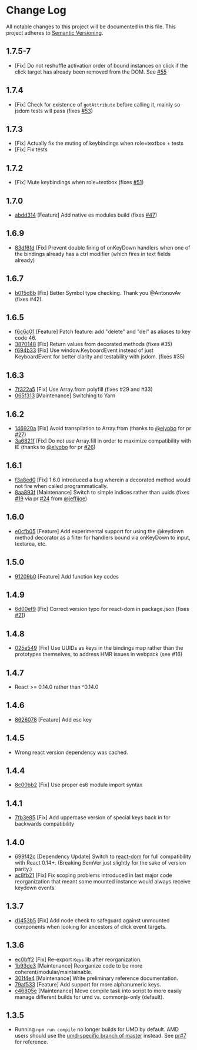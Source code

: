 # Change Log
All notable changes to this project will be documented in this file.
This project adheres to [Semantic Versioning](http://semver.org/).

## 1.7.5-7

- [Fix] Do not reshuffle activation order of bound instances on click if the
  click target has already been removed from the DOM. See [#55](https://github.com/glortho/react-keydown/issues/55)

## 1.7.4

- [Fix] Check for existence of `getAttribute` before calling it, mainly so
  jsdom tests will pass (fixes
  [#53](http:s//github.com/glortho/react-keydown/issues/53))

## 1.7.3

- [Fix] Actually fix the muting of keybindings when role=textbox + tests
- [Fix] Fix tests

## 1.7.2

- [Fix] Mute keybindings when role=textbox (fixes [#51](https://github.com/glortho/react-keydown/issues/51))

## 1.7.0

- [abdd314](https://github.com/glortho/react-keydown/commit/abdd314f07fab3a6980033cd5c5ad74b9ea534df) [Feature] Add native es modules build (fixes [#47](https://github.com/glortho/react-keydown/issues/47))

## 1.6.9

- [83df6fd](https://github.com/glortho/react-keydown/commit/83df6fd9569f9307e7568ba3ca267903258f417d) [Fix] Prevent double firing of onKeyDown handlers when one of the bindings already has a ctrl modifier (which fires in text fields already)

## 1.6.7

- [b015d8b](https://github.com/glortho/react-keydown/commit/b015d8b4441f87c6ecc9729a1691ed7670381cde) [Fix] Better Symbol type checking. Thank you @AntonovAv (fixes #42).

## 1.6.5

- [f6c6c01](https://github.com/glortho/react-keydown/commit/f6c6c0178288a20d0539b3dbd9cefb244a8ba98f) [Feature] Patch feature: add "delete" and "del" as aliases to key code 46.
- [3870148](https://github.com/glortho/react-keydown/commit/3870148c9bd1ba05dcb19ee1fa0103e919a564c8) [Fix] Return values from decorated methods (fixes #35)
- [f694b33](https://github.com/glortho/react-keydown/commit/f694b33f5c9ff97fabf09e6019420727a46bde4b) [Fix] Use window.KeyboardEvent instead of just KeyboardEvent for better
  clarity and testability with jsdom. (fixes #35)

## 1.6.3

- [7f322a5](https://github.com/glortho/react-keydown/commit/7f322a50735b84649b2460402afe325928e154f2) [Fix] Use Array.from polyfill (fixes #29 and #33)
- [065f313](https://github.com/glortho/react-keydown/commit/065f3139f736b7799d0c4f2f98fc3d37172ae52b) [Maintenance] Switching to Yarn

## 1.6.2

- [146920a](https://github.com/glortho/react-keydown/commit/1253776a3d8d299c78ccfbd43d1413311146920a) [Fix] Avoid transpilation to Array.from (thanks to [@elyobo](http://github.com/elyobo) for pr [#27](https://github.com/glortho/react-keydown/pull/27))
- [3a6821f](https://github.com/glortho/react-keydown/commit/a672753926ecd7e7b2232cab49e9804a23a6821f) [Fix] Do not use Array.fill in order to maximize compatibility with IE (thanks to [@elyobo](http://github.com/elyobo) for pr [#26](https://github.com/glortho/react-keydown/pull/26))

## 1.6.1

- [f3a8ed0](https://github.com/glortho/react-keydown/commit/e0cfb05832233a141a1c5cb1da45829449e6a71b) [Fix] 1.6.0 introduced a bug wherein a decorated method would not fire when called programmatically.
- [8aa893f](https://github.com/glortho/react-keydown/commit/0d4d6cdf7488fd4aa44dcea7b5e11b0178aa893f) [Maintenance] Switch to simple indices rather than uuids (fixes [#19](https://github.com/glortho/react-keydown/issues/19) via pr [#24](https://github.com/glortho/react-keydown/pull/24) from [@jeffijoe](https://github.com/jeffijoe))

## 1.6.0

- [e0cfb05](https://github.com/glortho/react-keydown/commit/e0cfb05832233a141a1c5cb1da45829449e6a71b) [Feature] Add experimental support for using the @keydown method decorator as a filter for handlers bound via onKeyDown to input, textarea, etc.

## 1.5.0

- [91209b0](https://github.com/glortho/react-keydown/commit/160b8944abac0224893e2178c961b5e91209b0c2) [Feature] Add function key codes

## 1.4.9

- [6d00ef9](https://github.com/glortho/react-keydown/commit/6d00ef98a0ed1d66f6ab39c156d2314a06505b81) [Fix] Correct version typo for react-dom in package.json (fixes [#21](https://github.com/glortho/react-keydown/issues/21))

## 1.4.8

- [025e549](https://github.com/glortho/react-keydown/commit/bb06f1816709093822d57a92d1dc5dd9f025e549) [Fix] Use UUIDs as keys in the bindings map rather than the prototypes themselves,
  to address HMR issues in webpack (see #16)

## 1.4.7

- React >= 0.14.0 rather than ^0.14.0

## 1.4.6

- [8626078](https://github.com/glortho/react-keydown/commit/6ceecce53693fd8296449996e7cee6ed18626078) [Feature] Add esc key

## 1.4.5

- Wrong react version dependency was cached.

## 1.4.4

- [8c00bb2](https://github.com/glortho/react-keydown/commit/39c2c39e8d97b393600cb8d5c40cb212f8c00bb2) [Fix] Use proper es6 module import syntax

## 1.4.1

- [7fb3e85](https://github.com/glortho/react-keydown/commit/d194044e2b0a46098f143fd6e29e649137fb3e85) [Fix] Add uppercase version of special keys back in for backwards compatibility

## 1.4.0

- [699f42c](https://github.com/glortho/react-keydown/commit/6ba2cc37258f84ff56faa943a75107e81699f42c) [Dependency Update] Switch to [react-dom](https://www.npmjs.com/package/react-dom) for full
  compatibility with React 0.14+. (Breaking SemVer just slightly for the sake of version parity.)
- [ac8fb21](https://github.com/glortho/react-keydown/commit/ca3eedc3084518e63051ec8b5b9b0a3a8ac8fb21) [Fix] Fix scoping problems introduced in last major code reorganization that meant some mounted instance would always receive keydown events.

## 1.3.7

- [d1453b5](https://github.com/glortho/react-keydown/commit/662d982379f6a9d0751419d647f7f522cd1453b5) [Fix] Add node check to safeguard against unmounted components when looking for ancestors of click event targets.

## 1.3.6

- [ec0bff2](https://github.com/glortho/react-keydown/commit/e4ba5a5f862ff0830bb3de9210f25dac0ec0bff2) [Fix] Re-export `Keys` lib after reorganization.
- [1b93de3](https://github.com/glortho/react-keydown/commit/c06e104f0ffa2b283487d3bcef439ceb01b93de3) [Maintenance] Reorganize code to be more coherent/modular/maintainable.
- [301f4e4](https://github.com/glortho/react-keydown/commit/8f691582c771677902b9c6a4ed27fc05e301f4e4) [Maintenance] Write preliminary reference documentation.
- [79af533](https://github.com/glortho/react-keydown/commit/c87eb4527cd2aa3284e1ce56262370f3779af533) [Feature] Add support for more alphanumeric keys.
- [c46805e](https://github.com/glortho/react-keydown/commit/5856838150e6fd0b62d40d157cdec2b72c46805e) [Maintenance] Move compile task into script to more easily manage different builds for umd vs. commonjs-only (default).

## 1.3.5

- Running `npm run compile` no longer builds for UMD by default. AMD users
  should use the [umd-specific branch of
  master](https://github.com/glortho/react-keydown/tree/master-umd) instead.
  See [pr#7](https://github.com/glortho/react-keydown/pull/7) for reference.


